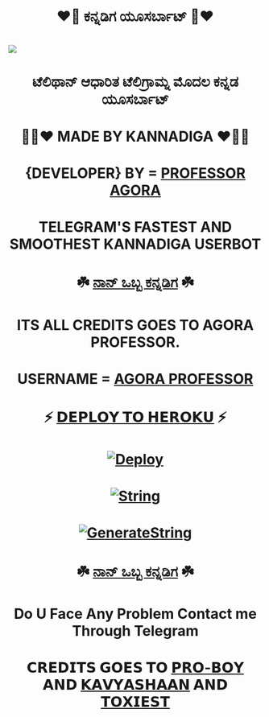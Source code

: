 # <p align="center"> ❤️💛 ಕನ್ನಡಿಗ ಯೂಸರ್ಬಾಟ್ 💛❤️ 
# <p align="center">
  <img src="https://te.legra.ph/file/599b350b8277f11767201.jpg">
</p> 

# <p align="center"> ಟೆಲಿಥಾನ್ ಆಧಾರಿತ ಟೆಲಿಗ್ರಾಮ್ನ ಮೊದಲ ಕನ್ನಡ ಯೂಸರ್ಬಾಟ್
# <p align="center"> 💛👨‍❤️ MADE BY KANNADIGA ❤️👨💛
# <p align="center"> {DEVELOPER} BY = [PROFESSOR AGORA](http://t.me/MR_PROFESSOR_AGORA)

# <p align="center"> TELEGRAM'S FASTEST AND SMOOTHEST KANNADIGA USERBOT

# <p align="center"> ☘️ [ನಾನ್ ಒಬ್ಬ ಕನ್ನಡಿಗ](https://t.me/NAAN_1_KANNADIGA) ☘️

# <p align="center"> ITS ALL CREDITS GOES TO AGORA PROFESSOR. 
# <p align="center"> USERNAME = [AGORA PROFESSOR](https://t.me/MR_PROFESSOR_AGORA)
# <p align="center"> ⚡ [𝗗𝗘𝗣𝗟𝗢𝗬 𝗧𝗢 𝗛𝗘𝗥𝗢𝗞𝗨](https://github.com/SHANTH-OP/AGORA-USERBOT) ⚡

# <p align="center"> [![Deploy](https://www.herokucdn.com/deploy/button.svg)](https://heroku.com/deploy?template=https://github.com/SHANTH-OP/AGORA-USERBOT)

# <p align="center"> [![String](https://te.legra.ph/file/6d7cd7781450e4468fefb.jpg)](https://replit.com/SHANTH-OP/AGORA-USERBOT#main.py) 
# <p align="center"> [![GenerateString](https://img.shields.io/badge/repl.it-generateString-yellowgreen)](https://replit.com/AGORA-PROFESSOR/AGORA-USERBOT#main.py) 

# <p align="center"> ☘️ [ನಾನ್ ಒಬ್ಬ ಕನ್ನಡಿಗ](https://t.me/NAAN_1_KANNADIGA) ☘️

# <p align="center"> Do U Face Any Problem Contact me Through Telegram

# <p align="center"> 𝗖𝗥𝗘𝗗𝗜𝗧𝗦 𝗚𝗢𝗘𝗦 𝗧𝗢 [𝗣𝗥𝗢-𝗕𝗢𝗬](https://t.me/legendbot_pros) 𝗔𝗡𝗗 [𝗞𝗔𝗩𝗬𝗔𝗦𝗛𝗔𝗔𝗡](t.me/AGORASWAMY_PROFESSOR) 𝗔𝗡𝗗 [𝗧𝗢𝗫𝗜𝗘𝗦𝗧](https://t.me/toxic_than_toxiest)

